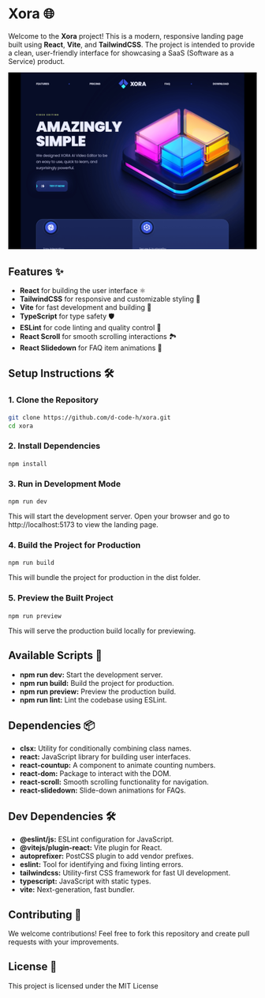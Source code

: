 # Xora 🌐

Welcome to the **Xora** project! This is a modern, responsive landing page built using **React**, **Vite**, and **TailwindCSS**. The project is intended to provide a clean, user-friendly interface for showcasing a SaaS (Software as a Service) product.

![xora saas landing page](/public/xora.png)

## Features ✨

- **React** for building the user interface ⚛️
- **TailwindCSS** for responsive and customizable styling 🎨
- **Vite** for fast development and building 🚀
- **TypeScript** for type safety 🛡️
- **ESLint** for code linting and quality control 🧹
- **React Scroll** for smooth scrolling interactions 🏞️
- **React Slidedown** for FAQ item animations 📜

## Setup Instructions 🛠️

### 1. Clone the Repository

```bash
git clone https://github.com/d-code-h/xora.git
cd xora
```

### 2. Install Dependencies

`npm install`

### 3. Run in Development Mode

`npm run dev`

This will start the development server. Open your browser and go to http://localhost:5173 to view the landing page.

### 4. Build the Project for Production

`npm run build`

This will bundle the project for production in the dist folder.

### 5. Preview the Built Project

`npm run preview`

This will serve the production build locally for previewing.

## Available Scripts 📝

- **npm run dev:** Start the development server.
- **npm run build:** Build the project for production.
- **npm run preview:** Preview the production build.
- **npm run lint:** Lint the codebase using ESLint.

## Dependencies 📦

- **clsx:** Utility for conditionally combining class names.
- **react:** JavaScript library for building user interfaces.
- **react-countup:** A component to animate counting numbers.
- **react-dom:** Package to interact with the DOM.
- **react-scroll:** Smooth scrolling functionality for navigation.
- **react-slidedown:** Slide-down animations for FAQs.

## Dev Dependencies 🛠️

- **@eslint/js:** ESLint configuration for JavaScript.
- **@vitejs/plugin-react:** Vite plugin for React.
- **autoprefixer:** PostCSS plugin to add vendor prefixes.
- **eslint:** Tool for identifying and fixing linting errors.
- **tailwindcss:** Utility-first CSS framework for fast UI development.
- **typescript:** JavaScript with static types.
- **vite:** Next-generation, fast bundler.

## Contributing 🤝

We welcome contributions! Feel free to fork this repository and create pull requests with your improvements.

## License 📄

This project is licensed under the MIT License
